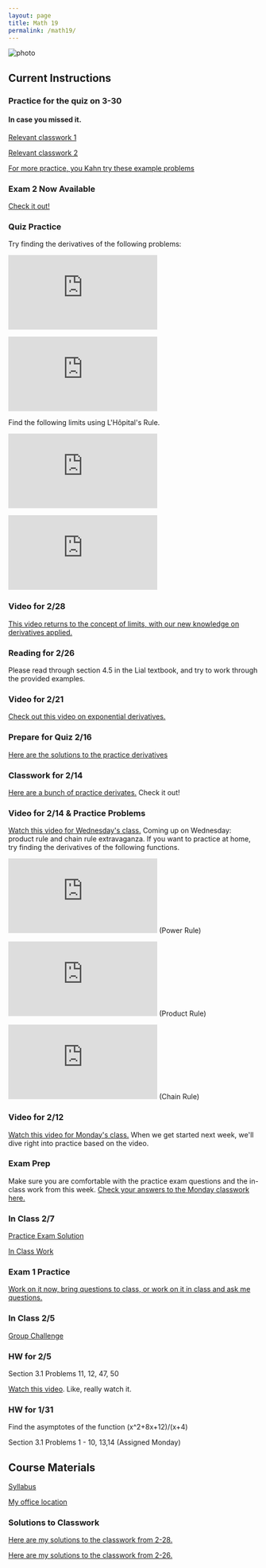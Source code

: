 ```yaml
---
layout: page
title: Math 19
permalink: /math19/
---
```


![photo](https://media.giphy.com/media/SWKyABQ08mbXW/giphy.gif)

## Current Instructions

### Practice for the quiz on 3-30
#### In case you missed it.
[Relevant classwork 1](http://uvm.edu/~bfemery/Math019ICW03-21.pdf)

[Relevant classwork 2](http://uvm.edu/~bfemery/Math019ICW03-26.pdf)

[For more practice, you Kahn try these example problems](https://www.khanacademy.org/math/ap-calculus-ab/ab-derivatives-advanced/ab-implicit-diff/e/implicit-differentiation)



### Exam 2 Now Available
[Check it out!](http://uvm.edu/~bfemery/Math019Exam2.pdf)

### Quiz Practice
Try finding the derivatives of the following problems:

![photo](http://latex.codecogs.com/gif.latex?f%28x%29%3D%5Ccos%28x%29%5Clog_%7B10%7D%28x%5E%7B2%7D%29)

![photo](http://latex.codecogs.com/gif.latex?g%28x%29%3D%5Ccos%28%5Clog_%7B10%7D%28x%5E%7B2%7D%29%29)

Find the following limits using L'Hôpital's Rule.

![photo](http://latex.codecogs.com/gif.latex?%5Clim_%7Bx%5Crightarrow%5Cinfty%7D%5Cfrac%7B4x%5E%7B3%7D&plus;3x%7D%7B2&plus;2x%5E%7B3%7D%7D)

![photo](http://latex.codecogs.com/gif.latex?%5Clim_%7Bx%5Crightarrow-1%7D%5Cfrac%7B%5Csin%28%5Cpi%20x%29%7D%7Bx%5E%7B2%7D-1%7D)

### Video for 2/28
[This video returns to the concept of limits, with our new knowledge on derivatives applied.](https://www.youtube.com/watch?v=kfF40MiS7zA&list=PLZHQObOWTQDMsr9K-rj53DwVRMYO3t5Yr&index=7)

### Reading for 2/26
Please read through section 4.5 in the Lial textbook, and try to work through the provided examples.

### Video for 2/21
[Check out this video on exponential derivatives.](https://www.youtube.com/watch?v=m2MIpDrF7Es&index=5&list=PLZHQObOWTQDMsr9K-rj53DwVRMYO3t5Yr)

### Prepare for Quiz 2/16
[Here are the solutions to the practice derivatives](http://www.uvm.edu/~bfemery/IMG_4105.JPG)

### Classwork for 2/14
[Here are a bunch of practice derivates.](http://www.uvm.edu/~bfemery/Math019ICW02-14.pdf) Check it out!

### Video for 2/14 & Practice Problems
[Watch this video for Wednesday's class.](https://www.youtube.com/watch?v=YG15m2VwSjA) Coming up on Wednesday: product rule and chain rule extravaganza. If you want to practice at home, try finding the derivatives of the following functions.

![photo](http://latex.codecogs.com/svg.latex?f%28x%29%3Dx%5E%7B5%7D%2B3x%5E%7B2%7D%2Bx) (Power Rule)

![photo](http://latex.codecogs.com/svg.latex?g%28x%29%3Dx%5E%7B2%7D%5Ccos%28x%29) (Product Rule)

![photo](http://latex.codecogs.com/svg.latex?h%28x%29%3D%5Csin%28x%5E%7B3%7D%29) (Chain Rule)

### Video for 2/12
[Watch this video for Monday's class.](https://www.youtube.com/watch?v=S0_qX4VJhMQ) When we get started next week, we'll dive right into practice based on the video.

### Exam Prep
Make sure you are comfortable with the practice exam questions and the in-class work from this week. [Check your answers to the Monday classwork here.](http://uvm.edu/~bfemery/Math019ICW02-05soln.pdf)

### In Class 2/7
[Practice Exam Solution](http://uvm.edu/~bfemery/Math019PracticeExam1Soln.pdf)

[In Class Work](http://uvm.edu/~bfemery/Math019ICW02-07.pdf)

### Exam 1 Practice
[Work on it now, bring questions to class, or work on it in class and ask me questions.](http://uvm.edu/~bfemery/Math019PracticeExam1.pdf)

### In Class 2/5
[Group Challenge](http://uvm.edu/~bfemery/Math019ICW02-05.pdf)

### HW for 2/5
Section 3.1 Problems 11, 12, 47, 50

[Watch this video](https://www.youtube.com/watch?v=9vKqVkMQHKk&index=2&list=PLZHQObOWTQDMsr9K-rj53DwVRMYO3t5Yr). Like, really watch it.

### HW for 1/31
Find the asymptotes of the function (x^2+8x+12)/(x+4)

Section 3.1 Problems 1 - 10, 13,14 (Assigned Monday)



## Course Materials

[Syllabus](http://www.uvm.edu/~bfemery/Math19Syllabus.pdf)

[My office location](http://www.uvm.edu/~bfemery/math10/FarrellHallLocation.png)

### Solutions to Classwork
[Here are my solutions to the classwork from 2-28.](http://uvm.edu/~bfemery/IMG_4133.JPG)

[Here are my solutions to the classwork from 2-26.](http://uvm.edu/~bfemery/IMG_4132.JPG)
